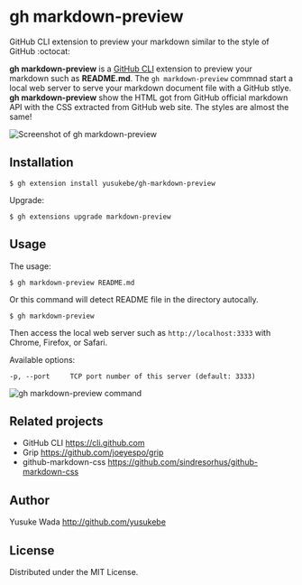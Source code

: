 # gh markdown-preview

GitHub CLI extension to preview your markdown similar to the style of GitHub :octocat:

**gh markdown-preview** is a [GitHub CLI](https://cli.github.com) extension to preview your markdown such as **README.md**. The `gh markdown-preview` commnad start a local web server to serve your markdown document file with a GitHub stlye. **gh markdown-preview** show the HTML got from GitHub official markdown API with the CSS extracted from GitHub web site. The styles are almost the same!

![Screenshot of gh markdown-preview](https://user-images.githubusercontent.com/10682/138411417-dd12a831-bacc-4b05-a33d-47d3f6b45483.png)

## Installation

```
$ gh extension install yusukebe/gh-markdown-preview
```

Upgrade:

```
$ gh extensions upgrade markdown-preview
```

## Usage

The usage:

```
$ gh markdown-preview README.md
```

Or this command will detect README file in the directory autocally.

```
$ gh markdown-preview
```

Then access the local web server such as `http://localhost:3333` with Chrome, Firefox, or Safari.

Available options:

```text
-p, --port     TCP port number of this server (default: 3333)
```

![gh markdown-preview command](https://user-images.githubusercontent.com/10682/138411333-c1b5ccb9-d56a-478c-9f20-4c71cfe1536a.png)

## Related projects

- GitHub CLI <https://cli.github.com>
- Grip <https://github.com/joeyespo/grip>
- github-markdown-css <https://github.com/sindresorhus/github-markdown-css>

## Author

Yusuke Wada <http://github.com/yusukebe>

## License

Distributed under the MIT License.
